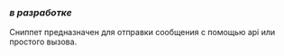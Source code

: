 ### _в разработке_ ###
Сниппет предназначен для отправки сообщения с помощью api или простого вызова. 

